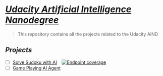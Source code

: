 # [***Udacity Artificial Intelligence Nanodegree***](https://www.udacity.com/ai)

> This repository contains all the projects related to the Udacity AIND

## ***Projects***

- [ ] [Solve Sudoku with AI](./sudoku.md)&nbsp;&nbsp;&nbsp;&nbsp;[![Endpoint coverage](http://progressed.io/bar/0?title=InProgress)](#progress)
- [ ] [Game Playing AI Agent](./game_playing_AI_Agent.md)
